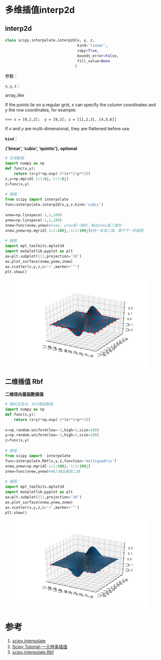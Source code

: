 # 多维插值interp2d

## interp2d

```python
class scipy.interpolate.interp2d(x, y, z, 
                                 kind='linear', 
                                 copy=True, 
                                 bounds_error=False, 
                                 fill_value=None
                                )
```

参数：

`x`, `y`, `z` :

array_like

If the points lie on a regular grid, *x* can specify the column coordinates and *y* the row coordinates, for example:

```
>>> x = [0,1,2];  y = [0,3]; z = [[1,2,3], [4,5,6]]
```

If *x* and *y* are multi-dimensional, they are flattened before use.

**`kind`**：

**{‘linear’, ‘cubic’, ‘quintic’}, optional**

```python
# 生成数据
import numpy as np
def func(x,y):
    return (x+y)*np.exp(-5*(x**2+y**2))
x,y=np.mgrid[-1:1:8j,-1:1:8j]
z=func(x,y)

# 插值
from scipy import interpolate
func=interpolate.interp2d(x,y,z,kind='cubic')

xnew=np.linspace(-1,1,100)
ynew=np.linspace(-1,1,100)
znew=func(xnew,ynew)#xnew, ynew是一维的，输出znew是二维的
xnew,ynew=np.mgrid[-1:1:100j,-1:1:100j]#统一变成二维，便于下一步画图

# 画图
import mpl_toolkits.mplot3d
import matplotlib.pyplot as plt
ax=plt.subplot(111,projection='3d')
ax.plot_surface(xnew,ynew,znew)
ax.scatter(x,y,z,c='r',marker='^')
plt.show()
```

<center>
<img src="https://raw.githubusercontent.com/HG1227/image/master/img_tuchuang/20200106203704.png"/></center>




## 二维插值 Rbf

**二维径向基函数插值**

```python
# 随机生成点，并计算函数值
import numpy as np
def func(x,y):
    return (x+y)*np.exp(-5*(x**2+y**2))

x=np.random.uniform(low=-1,high=1,size=100)
y=np.random.uniform(low=-1,high=1,size=100)
z=func(x,y)

# 插值
from scipy import  interpolate
func=interpolate.Rbf(x,y,z,function='multiquadric')
xnew,ynew=np.mgrid[-1:1:100j,-1:1:100j]
znew=func(xnew,ynew)#输入输出都是二维

# 画图
import mpl_toolkits.mplot3d
import matplotlib.pyplot as plt
ax=plt.subplot(111,projection='3d')
ax.plot_surface(xnew,ynew,znew)
ax.scatter(x,y,z,c='r',marker='^') 
plt.show()
```

<center>
    <img src="https://raw.githubusercontent.com/HG1227/image/master/img_tuchuang/20200106205824.png"/>
</center>




# 参考

1. <a href="https://www.guofei.site/2017/06/06/scipyinterpolate.html" target="">scipy.interpolate</a> 
2. <a href="http://liao.cpython.org/scipytutorial12/" target="">Scipy Tutorial-一元样条插值</a> 
3. <a href="https://docs.scipy.org/doc/scipy/reference/generated/scipy.interpolate.Rbf.html" target="">scipy.interpolate.Rbf</a> 